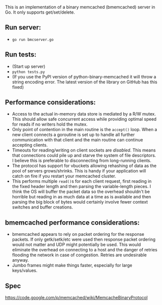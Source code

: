 This is an implementation of a binary memcached (bmemcached) server in Go.
It only supports get/set/delete.

## Run server:
* `go run bmcserver.go`

## Run tests:
* (Start up server)
* `python tests.py`
* (If you use the PyPI version of python-binary-memcached it will throw a string 
encoding error. The latest version of the library on GitHub has this fixed)

## Performance considerations:
* Access to the actual in-memory data store is mediated by a R/W mutex. This 
should allow safe concurrent access while providing optimal speed for reads 
if no writers hold the mutex.
* Only point of contention in the main routine is the `accept()` loop. When a 
new client connects a goroutine is set up to handle all further communication 
with that client and the main routine can continue accepting clients.
* Timeouts for reading/writing on client sockets are _disabled_. This means that 
connections could pile up and starve the system of file descriptors. I believe 
this is preferable to disconnecting from long-running clients.
* The protocol has support for vbuckets allowing rehashing of data as the pool of 
servers grows/shrinks. This is handy if your application will catch on fire if you 
restart your memcached cluster. 
* This performs multiple `read()`s for each client request, first reading in the 
fixed header length and then parsing the variable-length pieces. I think the OS 
will buffer the packet data so the overhead shouldn't be horrible but reading 
in as much data at a time as is available and then parsing the big block of bytes
would certainly involve fewer context switches and buffer creations.

## bmemcached performance considerations:
* bmemcached appears to rely on packet ordering for the response packets. If only 
getk/setk/etc were used then response packet ordering would not matter and UDP might 
potentially be used. This would eliminate the overhead on connecting to a host and 
the danger of retries flooding the network in case of congestion. Retries are 
undesirable anyway.
* Jumbo frames might make things faster, especially for large keys/values.

## Spec
https://code.google.com/p/memcached/wiki/MemcacheBinaryProtocol
